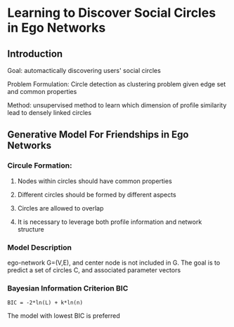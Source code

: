 # Learning to Discover Social Circles in Ego Networks

## Introduction

Goal: automactically discovering users' social circles

Problem Formulation: Circle detection as clustering problem given edge set and common properties

Method: unsupervised method to learn which dimension of profile similarity lead to densely linked circles

## Generative Model For Friendships in Ego Networks 

### Circule Formation:

1. Nodes within circles should have common properties

2. Different circles should be formed by different aspects

3. Circles are allowed to overlap

4. It is necessary to leverage both profile information and network structure

### Model Description

ego-network G=(V,E), and center node is not included in G. The goal is to predict a set of circles C, and associated parameter vectors 

### Bayesian Information Criterion BIC

	BIC = -2*ln(L) + k*ln(n)

The model with lowest BIC is preferred


